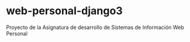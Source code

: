 # web-personal-django3
Proyecto de la Asignatura de desarrollo de Sistemas de Información Web Personal 
